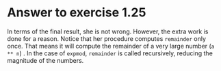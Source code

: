 # Answer to exercise 1.25

In terms of the final result, she is not wrong. However, the extra work is done for a reason. Notice that her 
procedure computes `remainder` only once. That means it will compute the remainder of a very large number (`a ** n`) .
In the case of `expmod`, `remainder` is called recursively, reducing the magnitude of the numbers.
